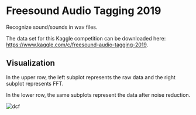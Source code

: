 # Freesound Audio Tagging 2019
Recognize sound/sounds in wav files. 

The data set for this Kaggle competition can be downloaded here: https://www.kaggle.com/c/freesound-audio-tagging-2019.

## Visualization
In the upper row, the left subplot represents the raw data and the right subplot represents FFT.

In the lower row, the same subplots represent the data after noise reduction.

![dcf](https://github.com/yussiroz/Freesound_tagging_2019/blob/master/samples/0026f116..png)
